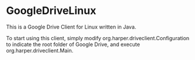 GoogleDriveLinux
================

This is a Google Drive Client for Linux written in Java.

To start using this client, simply modify org.harper.driveclient.Configuration to indicate the root folder of Google Drive, and execute org.harper.driveclient.Main.

